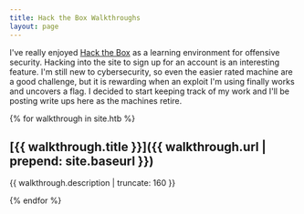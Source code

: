 ```yaml
---
title: Hack the Box Walkthroughs
layout: page
---
```


I've really enjoyed [Hack the Box](https://www.hackthebox.eu) as a learning environment for offensive security. Hacking into the site to sign up for an account is an interesting feature. I'm still new to cybersecurity, so even the easier rated machine are a good challenge, but it is rewarding when an exploit I'm using finally works and uncovers a flag. I decided to start keeping track of my work and I'll be posting write ups here as the machines retire.

{% for walkthrough in site.htb %}

## [{{ walkthrough.title }}]({{ walkthrough.url | prepend: site.baseurl }})
  
  {{ walkthrough.description | truncate: 160 }}
  
  {% endfor %}
